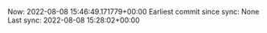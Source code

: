 Now: 2022-08-08 15:46:49.171779+00:00 Earliest commit since sync: None Last sync: 2022-08-08 15:28:02+00:00
